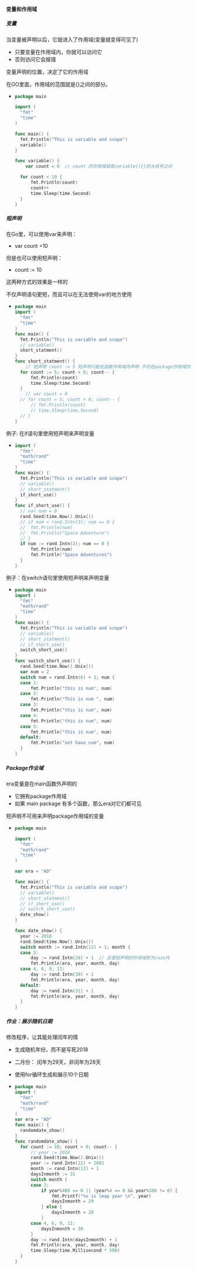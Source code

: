 #### 变量和作用域

##### 变量

当变量被声明以后，它就进入了作用域(变量就变得可见了)

- 只要变量在作用域内，你就可以访问它
- 否则访问它会报错

变量声明的位置，决定了它的作用域

在GO里面，作用域的范围就是{}之间的部分。

- ```go
  package main
  
  import (
  	"fmt"
  	"time"
  )
  
  func main() {
  	fmt.Println("This is variable and scope")
  	variable()
  }
  
  func variable() {
      var count = 0  // count 的作用域就是variable(){}的大括号之间
  
  	for count < 10 {
  		fmt.Println(count)
  		count++
  		time.Sleep(time.Second)
  	}
  }
  ```

##### 短声明

在Go里，可以使用var来声明：

- var count =10

但是也可以使用短声明：

- count := 10

这两种方式的效果是一样的

不仅声明语句更短，而且可以在无法使用var的地方使用

- ```go
  package main
  import (
  	"fmt"
  	"time"
  )
  func main() {
  	fmt.Println("This is variable and scope")
  	// variable()
  	short_statment()
  }
  func short_statment() {
      // 短声明 count := 5 短声明只能在函数作用域内声明 不可在package作用域内声明
  	for count := 5; count > 0; count-- {
  		fmt.Println(count)
  		time.Sleep(time.Second)
  	}
      // var count = 0
  	// for count = 5; count > 0; count-- {
  		// fmt.Println(count)
  		// time.Sleep(time.Second)
  	// }
  }
  ```

例子: 在if语句里使用短声明来声明变量

- ```go
  import (
  	"fmt"
  	"math/rand"
  	"time"
  )
  func main() {
  	fmt.Println("This is variable and scope")
  	// variable()
  	// short_statment()
  	if_short_use()
  }
  func if_short_use() {
  	// var num = 0
  	rand.Seed(time.Now().Unix())
  	// if num = rand.Intn(3); num == 0 {
  	// 	fmt.Println(num)
  	// 	fmt.Println("Space Adventure")
  	// }
  	if num := rand.Intn(3); num == 0 {
  		fmt.Println(num)
  		fmt.Println("Space Adventures")
  	}
  }
  ```

例子：在switch语句里使用短声明来声明变量

- ```go
  package main
  import (
  	"fmt"
  	"math/rand"
  	"time"
  )
  func main() {
  	fmt.Println("This is variable and scope")
  	// variable()
  	// short_statment()
  	// if_short_use()
  	switch_short_use()
  }
  func switch_short_use() {
  	rand.Seed(time.Now().Unix())
  	var num = 2
  	switch num = rand.Intn(6) + 1; num {
  	case 1:
  		fmt.Println("this is num", num)
  	case 2:
  		fmt.Println("This is num ", num)
  	case 3:
  		fmt.Println("this is num", num)
  	case 4:
  		fmt.Println("this is num", num)
  	case 5:
  		fmt.Println("this is num", num)
  	default:
  		fmt.Println("not have num", num)
  	}
  }
  ```

##### Package作业域

era变量是在main函数外声明的

- 它拥有package作用域
- 如果 main package 有多个函数，那么era对它们都可见

短声明不可用来声明package作用域的变量

- ```go
  package main
  
  import (
  	"fmt"
  	"math/rand"
  	"time"
  )
  
  var era = "AD"
  
  func main() {
  	fmt.Println("This is variable and scope")
  	// variable()
  	// short_statment()
  	// if_short_use()
  	// switch_short_use()
  	date_show()
  }
  
  func date_show() {
  	year := 2018
  	rand.Seed(time.Now().Unix())
  	switch month := rand.Intn(12) + 1; month {
  	case 2:
  		day := rand.Intn(28) + 1  // 这里短声明的作用域即为case内
  		fmt.Println(era, year, month, day)
  	case 4, 6, 9, 11:
  		day := rand.Intn(30) + 1
  		fmt.Println(era, year, month, day)
  	default:
  		day := rand.Intn(31) + 1
  		fmt.Println(era, year, month, day)
  	}
  }
  ```


##### 作业：展示随机日期

修改程序，让其能处理闰年的情

- 生成随机年份，而不是写死2018

- 二月份： 闰年为29天，非闰年为28天

- 使用for循环生成和展示10个日期

- ```go
  package main
  import (
  	"fmt"
  	"math/rand"
  	"time"
  )
  var era = "AD"
  func main() {
  	randomdate_show()
  }
  func randomdate_show() {
  	for count := 10; count > 0; count-- {
  		// year := 2018
  		rand.Seed(time.Now().Unix())
  		year := rand.Intn(22) + 2001
  		month := rand.Intn(12) + 1
  		daysInmonth := 31
  		switch month {
  		case 2:
  			if year%400 == 0 || (year%4 == 0 && year%100 != 0) {
  				fmt.Printf("%v is leap year \n", year)
  				daysInmonth = 29
  			} else {
  				daysInmonth = 28
  			}
  		case 4, 6, 9, 11:
  			daysInmonth = 30
  		}
  		day := rand.Intn(daysInmonth) + 1
  		fmt.Println(era, year, month, day)
  		time.Sleep(time.Millisecond * 500)
  	}
  }
  ```
